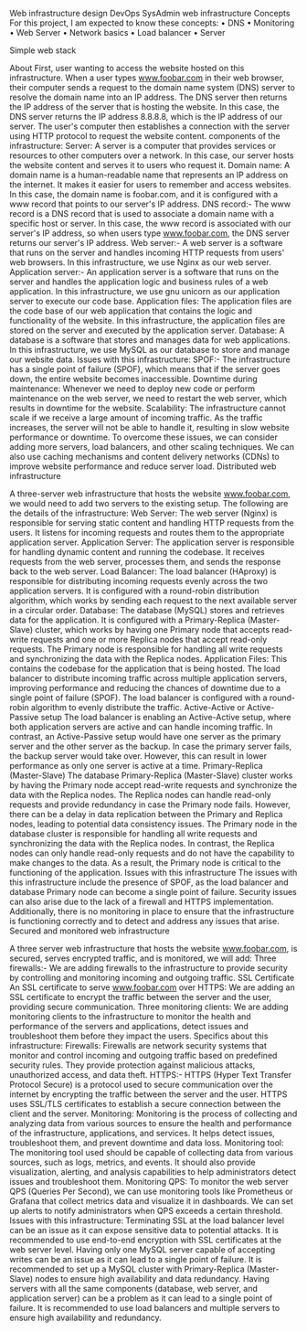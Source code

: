 Web infrastructure design
DevOps SysAdmin web infrastructure
Concepts For this project, I am expected to know these concepts:
•	DNS
•	Monitoring
•	Web Server
•	Network basics
•	Load balancer
•	Server
 
 
 
Simple web stack
 
About
First, user wanting to access the website hosted on this infrastructure. When a user types www.foobar.com in their web browser, their computer sends a request to the domain name system (DNS) server to resolve the domain name into an IP address. The DNS server then returns the IP address of the server that is hosting the website.
In this case, the DNS server returns the IP address 8.8.8.8, which is the IP address of our server. The user's computer then establishes a connection with the server using HTTP protocol to request the website content.
components of the infrastructure:
Server:
A server is a computer that provides services or resources to other computers over a network. In this case, our server hosts the website content and serves it to users who request it.
Domain name:
A domain name is a human-readable name that represents an IP address on the internet. It makes it easier for users to remember and access websites. In this case, the domain name is foobar.com, and it is configured with a www record that points to our server's IP address.
DNS record:-
The www record is a DNS record that is used to associate a domain name with a specific host or server. In this case, the www record is associated with our server's IP address, so when users type www.foobar.com, the DNS server returns our server's IP address.
Web server:-
A web server is a software that runs on the server and handles incoming HTTP requests from users' web browsers. In this infrastructure, we use Nginx as our web server.
Application server:-
An application server is a software that runs on the server and handles the application logic and business rules of a web application. In this infrastructure, we use gnu unicorn as our application server to execute our code base.
Application files:
The application files are the code base of our web application that contains the logic and functionality of the website. In this infrastructure, the application files are stored on the server and executed by the application server.
Database:
A database is a software that stores and manages data for web applications. In this infrastructure, we use MySQL as our database to store and manage our website data.
Issues with this infrastructure:
SPOF:-
The infrastructure has a single point of failure (SPOF), which means that if the server goes down, the entire website becomes inaccessible.
Downtime during maintenance:
Whenever we need to deploy new code or perform maintenance on the web server, we need to restart the web server, which results in downtime for the website.
Scalability:
The infrastructure cannot scale if we receive a large amount of incoming traffic. As the traffic increases, the server will not be able to handle it, resulting in slow website performance or downtime.
To overcome these issues, we can consider adding more servers, load balancers, and other scaling techniques. We can also use caching mechanisms and content delivery networks (CDNs) to improve website performance and reduce server load.
Distributed web infrastructure
 
A three-server web infrastructure that hosts the website www.foobar.com, we would need to add two servers to the existing setup. The following are the details of the infrastructure:
Web Server:
The web server (Nginx) is responsible for serving static content and handling HTTP requests from the users. It listens for incoming requests and routes them to the appropriate application server.
Application Server:
The application server is responsible for handling dynamic content and running the codebase. It receives requests from the web server, processes them, and sends the response back to the web server.
Load Balancer:
The load balancer (HAproxy) is responsible for distributing incoming requests evenly across the two application servers. It is configured with a round-robin distribution algorithm, which works by sending each request to the next available server in a circular order.
Database:
The database (MySQL) stores and retrieves data for the application. It is configured with a Primary-Replica (Master-Slave) cluster, which works by having one Primary node that accepts read-write requests and one or more Replica nodes that accept read-only requests. The Primary node is responsible for handling all write requests and synchronizing the data with the Replica nodes.
Application Files:
This contains the codebase for the application that is being hosted.
The load balancer to distribute incoming traffic across multiple application servers, improving performance and reducing the chances of downtime due to a single point of failure (SPOF). The load balancer is configured with a round-robin algorithm to evenly distribute the traffic.
Active-Active or Active-Passive setup
The load balancer is enabling an Active-Active setup, where both application servers are active and can handle incoming traffic. In contrast, an Active-Passive setup would have one server as the primary server and the other server as the backup. In case the primary server fails, the backup server would take over. However, this can result in lower performance as only one server is active at a time.
Primary-Replica (Master-Slave)
The database Primary-Replica (Master-Slave) cluster works by having the Primary node accept read-write requests and synchronize the data with the Replica nodes. The Replica nodes can handle read-only requests and provide redundancy in case the Primary node fails. However, there can be a delay in data replication between the Primary and Replica nodes, leading to potential data consistency issues.
The Primary node in the database cluster is responsible for handling all write requests and synchronizing the data with the Replica nodes. In contrast, the Replica nodes can only handle read-only requests and do not have the capability to make changes to the data. As a result, the Primary node is critical to the functioning of the application.
Issues with this infrastructure
The issues with this infrastructure include the presence of SPOF, as the load balancer and database Primary node can become a single point of failure. Security issues can also arise due to the lack of a firewall and HTTPS implementation. Additionally, there is no monitoring in place to ensure that the infrastructure is functioning correctly and to detect and address any issues that arise.
Secured and monitored web infrastructure
 
A three server web infrastructure that hosts the website www.foobar.com, is secured, serves encrypted traffic, and is monitored, we will add:
Three firewalls:-
We are adding firewalls to the infrastructure to provide security by controlling and monitoring incoming and outgoing traffic.
SSL Certificate
An SSL certificate to serve www.foobar.com over HTTPS: We are adding an SSL certificate to encrypt the traffic between the server and the user, providing secure communication.
Three monitoring clients:
We are adding monitoring clients to the infrastructure to monitor the health and performance of the servers and applications, detect issues and troubleshoot them before they impact the users.
Specifics about this infrastructure:
Firewalls:
Firewalls are network security systems that monitor and control incoming and outgoing traffic based on predefined security rules. They provide protection against malicious attacks, unauthorized access, and data theft.
HTTPS:-
HTTPS (Hyper Text Transfer Protocol Secure) is a protocol used to secure communication over the internet by encrypting the traffic between the server and the user. HTTPS uses SSL/TLS certificates to establish a secure connection between the client and the server.
Monitoring:
Monitoring is the process of collecting and analyzing data from various sources to ensure the health and performance of the infrastructure, applications, and services. It helps detect issues, troubleshoot them, and prevent downtime and data loss.
Monitoring tool:
The monitoring tool used should be capable of collecting data from various sources, such as logs, metrics, and events. It should also provide visualization, alerting, and analysis capabilities to help administrators detect issues and troubleshoot them.
Monitoring QPS:
To monitor the web server QPS (Queries Per Second), we can use monitoring tools like Prometheus or Grafana that collect metrics data and visualize it in dashboards. We can set up alerts to notify administrators when QPS exceeds a certain threshold.
Issues with this infrastructure:
Terminating SSL at the load balancer level can be an issue as it can expose sensitive data to potential attacks. It is recommended to use end-to-end encryption with SSL certificates at the web server level.
Having only one MySQL server capable of accepting writes can be an issue as it can lead to a single point of failure. It is recommended to set up a MySQL cluster with Primary-Replica (Master-Slave) nodes to ensure high availability and data redundancy.
Having servers with all the same components (database, web server, and application server) can be a problem as it can lead to a single point of failure. It is recommended to use load balancers and multiple servers to ensure high availability and redundancy.
